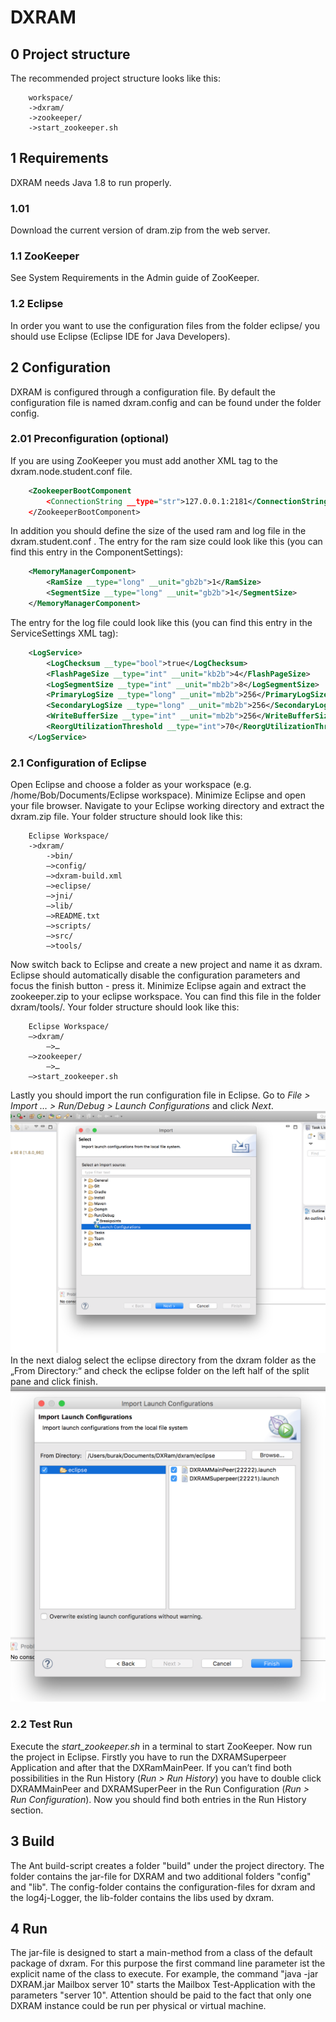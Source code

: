 # DXRAM

## 0 Project structure
The recommended project structure looks like this:
```
	workspace/
	->dxram/
	->zookeeper/
	->start_zookeeper.sh
```
## 1 Requirements
DXRAM needs Java 1.8 to run properly.

### 1.01
Download the current version of dram.zip from the web server.

### 1.1 ZooKeeper
See System Requirements in the Admin guide of ZooKeeper.

### 1.2 Eclipse
In order you want to use the configuration files from the folder eclipse/ you should use Eclipse (Eclipse IDE for Java Developers).

## 2 Configuration
DXRAM is configured through a configuration file. By default the configuration file is named dxram.config and can be found under the folder config.

### 2.01 Preconfiguration (optional)
If you are using ZooKeeper you must add another XML tag to the dxram.node.student.conf file.
```xml
	<ZookeeperBootComponent
		<ConnectionString __type="str">127.0.0.1:2181</ConnectionString>
	</ZookeeperBootComponent>
```
In addition you should define the size of the used ram and log file in the dxram.student.conf .
The entry for the ram size could look like this (you can find this entry in the ComponentSettings):
```xml
	<MemoryManagerComponent>
		<RamSize __type="long" __unit="gb2b">1</RamSize>						
		<SegmentSize __type="long" __unit="gb2b">1</SegmentSize>
	</MemoryManagerComponent>
```
The entry for the log file could look like this (you can find this entry in the ServiceSettings XML tag):
```xml
	<LogService>
		<LogChecksum __type="bool">true</LogChecksum>
		<FlashPageSize __type="int" __unit="kb2b">4</FlashPageSize>
		<LogSegmentSize __type="int" __unit="mb2b">8</LogSegmentSize>
		<PrimaryLogSize __type="long" __unit="mb2b">256</PrimaryLogSize>
		<SecondaryLogSize __type="long" __unit="mb2b">256</SecondaryLogSize>
		<WriteBufferSize __type="int" __unit="mb2b">256</WriteBufferSize>
		<ReorgUtilizationThreshold __type="int">70</ReorgUtilizationThreshold>
	</LogService>
```

### 2.1 Configuration of Eclipse
Open Eclipse and choose a folder as your workspace (e.g. /home/Bob/Documents/Eclipse workspace).
Minimize Eclipse and open your file browser. Navigate to your Eclipse working directory and extract the dxram.zip file. Your folder structure should look like this:
```	 
	Eclipse Workspace/
	->dxram/
		->bin/
		—>config/
		—>dxram-build.xml
		—>eclipse/
		—>jni/
		—>lib/
		—>README.txt
		—>scripts/
		—>src/
		—>tools/
```

Now switch back to Eclipse and create a new project and name it as dxram. Eclipse should automatically disable the configuration parameters and focus the finish button - press it. Minimize Eclipse again and extract the zookeeper.zip to your eclipse workspace. You can find this file in the folder dxram/tools/. Your folder structure should look like this:
```
	Eclipse Workspace/
	—>dxram/
		—>…
	—>zookeeper/
		—>…
	—>start_zookeeper.sh
```
Lastly you should import the run configuration file in Eclipse. Go to _File > Import … > Run/Debug > Launch Configurations_ and click _Next_.
![alt text](doc/import1.png "First step")
In the next dialog select the eclipse directory from the dxram folder as the „From Directory:“ and check the eclipse folder on the left half of the split pane and click finish.
![alt text](doc/import2.png "Second step")


### 2.2 Test Run
Execute the _start_zookeeper.sh_ in a terminal to start ZooKeeper. Now run the project in Eclipse. Firstly you have to run the DXRAMSuperpeer Application and after that the DXRamMainPeer. If you can’t find both possibilities in the Run History (_Run > Run History_) you have to double click DXRAMMainPeer and DXRAMSuperPeer in the Run Configuration (_Run > Run Configuration_). Now you should find both entries in the Run History section.

## 3 Build
The Ant build-script creates a folder "build" under the project directory. The folder contains the
jar-file for DXRAM and two additional folders "config" and "lib". The config-folder contains the
configuration-files for dxram and the log4j-Logger, the lib-folder contains the libs used by dxram.

## 4 Run
The jar-file is designed to start a main-method from a class of the default package of dxram. For
this purpose the first command line parameter ist the explicit name of the class to execute.
For example, the command "java -jar DXRAM.jar Mailbox server 10" starts the Mailbox Test-Application
with the parameters "server 10".
Attention should be paid to the fact that only one DXRAM instance could be run per physical or virtual
machine.

